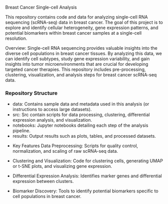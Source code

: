 Breast Cancer Single-cell Analysis

This repository contains code and data for analyzing single-cell RNA sequencing (scRNA-seq) data in breast cancer. The goal of this project is to explore and identify cellular heterogeneity, gene expression patterns, and potential biomarkers within breast cancer samples at a single-cell resolution.

Overview: Single-cell RNA sequencing provides valuable insights into the diverse cell populations in breast cancer tissues. By analyzing this data, we can identify cell subtypes, study gene expression variability, and gain insights into tumor microenvironments that are crucial for developing targeted cancer therapies. This repository includes pre-processing, clustering, visualization, and analysis steps for breast cancer scRNA-seq data.

### Repository Structure 

- data: Contains sample data and metadata used in this analysis (or instructions to access large datasets). 
- src: Src contain scripts for data processing, clustering, differential expression analysis, and visualization.
- notebooks: Jupyter notebooks detailing each step of the analysis pipeline.
- results: Output results such as plots, tables, and processed datasets.

* Key Features Data Preprocessing: Scripts for quality control, normalization, and scaling of raw scRNA-seq data.

* Clustering and Visualization: Code for clustering cells, generating UMAP or t-SNE plots, and visualizing gene expression.

* Differential Expression Analysis: Identifies marker genes and differential expression between clusters.

* Biomarker Discovery: Tools to identify potential biomarkers specific to cell populations in breast cancer.
